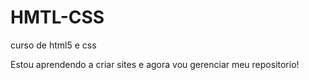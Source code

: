 # HMTL-CSS
 curso de html5 e css


Estou aprendendo  a criar sites e agora vou gerenciar meu repositorio!